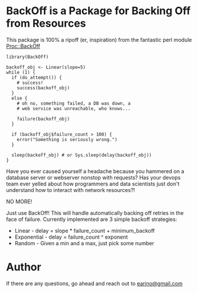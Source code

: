 BackOff is a Package for Backing Off from Resources
===================================================

This package is 100% a ripoff (er, inspiration) from the fantastic
perl module [Proc::BackOff](https://metacpan.org/pod/Proc::BackOff)

    library(BackOff)  
    
    backoff_obj <- Linear(slope=5)
    while (1) {
      if (do_attempt()) {
        # success!
        success(backoff_obj)
      }      
      else {
        # oh no, something failed, a DB was down, a 
        # web service was unreachable, who knows...

        failure(backoff_obj)
      }

      if (backoff_obj$failure_count > 100) {
        error("Something is seriously wrong.")
      }

      sleep(backoff_obj) # or Sys.sleep(delay(backoff_obj))
    }

Have you ever caused yourself a headache because you hammered
on a database server or webserver nonstop with requests? Has
your devops team ever yelled about how programmers and data 
scientists just don't understand how to interact with network
resources?!

NO MORE!

Just use BackOff! This will handle automatically backing off
retries in the face of failure. Currently implemented are 3
simple backoff strategies:

* Linear - delay = slope * failure_count + minimum_backoff
* Exponential - delay = failure_count ^ exponent
* Random - Given a min and a max, just pick some number 
 
Author
======

If there are any questions, go ahead and reach out to
earino@gmail.com

